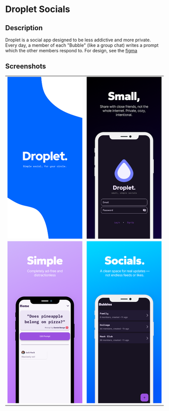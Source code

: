 # Droplet Socials

## Description
Droplet is a social app designed to be less addictive and more private. Every day, a member of each "Bubble" (like a group chat) writes a prompt which the other members respond to. For design, see the [figma](https://www.figma.com/design/DqvHHahNPrNtzrvJrAmjqJ/Droplet-Social-App?node-id=0-1&t=mLYKEtfcXDINPqla-1)

## Screenshots
| | |
|-|-|
|![Screenshot 1](.readme/screenshots/SC%201.png) | ![Screenshot 2](.readme/screenshots/SC%202.png)|
|![Screenshot 3](.readme/screenshots/SC%203.png) |![Screenshot 4](.readme/screenshots/SC%204.png)|